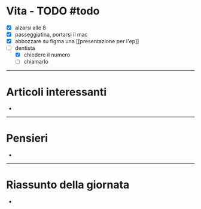 # Vita - TODO #todo 
- [x] alzarsi alle 8
- [x] passeggiatina, portarsi il mac
- [x] abbozzare su figma una [[presentazione per l'ep]]
- [ ] dentista
    - [x] chiedere il numero
    - [ ] chiamarlo

---

# Articoli interessanti
- 

---

# Pensieri
- 

---

# Riassunto della giornata
- 